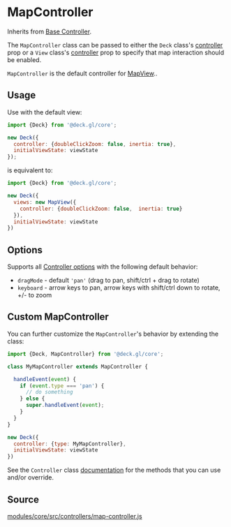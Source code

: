 # MapController

Inherits from [Base Controller](/docs/api-reference/core/controller.md).

The `MapController` class can be passed to either the `Deck` class's [controller](/docs/api-reference/core/deck.md#controller) prop or a `View` class's [controller](/docs/api-reference/core/view.md#controller) prop to specify that map interaction should be enabled.

`MapController` is the default controller for [MapView](/docs/api-reference/core/map-view.md)..

## Usage

Use with the default view:

```js
import {Deck} from '@deck.gl/core';

new Deck({
  controller: {doubleClickZoom: false, inertia: true},
  initialViewState: viewState
});
```

is equivalent to:

```js
import {Deck} from '@deck.gl/core';

new Deck({
  views: new MapView({
    controller: {doubleClickZoom: false,  inertia: true}
  }),
  initialViewState: viewState
})
```

## Options

Supports all [Controller options](/docs/api-reference/core/controller.md#options) with the following default behavior:

- `dragMode` - default `'pan'` (drag to pan, shift/ctrl + drag to rotate)
- `keyboard` - arrow keys to pan, arrow keys with shift/ctrl down to rotate, +/- to zoom

## Custom MapController

You can further customize the `MapController`'s behavior by extending the class:

```js
import {Deck, MapController} from '@deck.gl/core';

class MyMapController extends MapController {

  handleEvent(event) {
    if (event.type === 'pan') {
      // do something
    } else {
      super.handleEvent(event);
    }
  }
}

new Deck({
  controller: {type: MyMapController},
  initialViewState: viewState
})
```

See the `Controller` class [documentation](/docs/api-reference/core/controller.md#methods) for the methods that you can use and/or override.


## Source

[modules/core/src/controllers/map-controller.js](https://github.com/visgl/deck.gl/tree/8.4-release/modules/core/src/controllers/map-controller.js)
